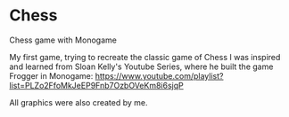 # Chess
Chess game with Monogame

My first game, trying to recreate the classic game of Chess
I was inspired and learned from Sloan Kelly's Youtube Series, where he built the game Frogger in Monogame:
	https://www.youtube.com/playlist?list=PLZo2FfoMkJeEP9Fnb7OzbOVeKm8i6sjqP

All graphics were also created by me.
